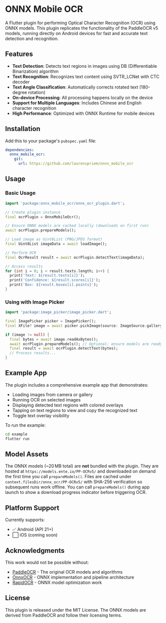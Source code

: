 # ONNX Mobile OCR

A Flutter plugin for performing Optical Character Recognition (OCR) using ONNX models. This plugin replicates the functionality of the PaddleOCR v5 models, running directly on Android devices for fast and accurate text detection and recognition.

## Features

- **Text Detection**: Detects text regions in images using DB (Differentiable Binarization) algorithm
- **Text Recognition**: Recognizes text content using SVTR_LCNet with CTC decoder
- **Text Angle Classification**: Automatically corrects rotated text (180-degree rotation)
- **On-device Processing**: All processing happens locally on the device
- **Support for Multiple Languages**: Includes Chinese and English character recognition
- **High Performance**: Optimized with ONNX Runtime for mobile devices

## Installation

Add this to your package's `pubspec.yaml` file:

```yaml
dependencies:
  onnx_mobile_ocr:
    git:
      url: https://github.com/laurenspriem/onnx_mobile_ocr
```

## Usage

### Basic Usage

```dart
import 'package:onnx_mobile_ocr/onnx_ocr_plugin.dart';

// Create plugin instance
final ocrPlugin = OnnxMobileOcr();

// Ensure ONNX models are cached locally (downloads on first run)
await ocrPlugin.prepareModels();

// Load image as Uint8List (PNG/JPEG format)
final Uint8List imageData = await loadImage();

// Perform OCR
final OcrResult result = await ocrPlugin.detectText(imageData);

// Access results
for (int i = 0; i < result.texts.length; i++) {
  print('Text: ${result.texts[i]}');
  print('Confidence: ${result.scores[i]}');
  print('Box: ${result.boxes[i].points}');
}
```

### Using with Image Picker

```dart
import 'package:image_picker/image_picker.dart';

final ImagePicker picker = ImagePicker();
final XFile? image = await picker.pickImage(source: ImageSource.gallery);

if (image != null) {
  final bytes = await image.readAsBytes();
  await ocrPlugin.prepareModels(); // Optional: ensure models are ready before detection
  final result = await ocrPlugin.detectText(bytes);
  // Process results...
}
```

## Example App

The plugin includes a comprehensive example app that demonstrates:

- Loading images from camera or gallery
- Running OCR on selected images
- Displaying detected text regions with colored overlays
- Tapping on text regions to view and copy the recognized text
- Toggle text overlay visibility

To run the example:

```bash
cd example
flutter run
```

## Model Assets

The ONNX models (~20 MB total) are **not** bundled with the plugin. They are hosted at
`https://models.ente.io/PP-OCRv5/` and downloaded on demand the first time you call
`prepareModels()`. Files are cached under `context.filesDir/onnx_ocr/PP-OCRv5/` with SHA-256
verification so subsequent runs work offline. You can call `prepareModels()` during app launch to
show a download progress indicator before triggering OCR.

## Platform Support

Currently supports:
- ✅ Android (API 21+)
- ⬜ iOS (coming soon)

## Acknowledgments

This work would not be possible without:
- [PaddleOCR](https://github.com/PaddlePaddle/PaddleOCR) - The original OCR models and algorithms
- [OnnxOCR](https://github.com/jingsongliujing/OnnxOCR) - ONNX implementation and pipeline architecture
- [RapidOCR](https://github.com/RapidAI/RapidOCR) - ONNX model optimization work

## License

This plugin is released under the MIT License. The ONNX models are derived from PaddleOCR and follow their licensing terms.
